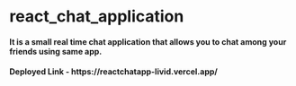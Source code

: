 # react_chat_application
<h4>It is a small real time chat application that allows you to chat among your friends using same app.</h4>
<h4>Deployed Link - https://reactchatapp-livid.vercel.app/ </h4>
